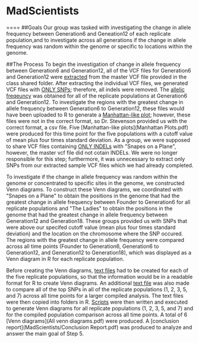# MadScientists
====
##Goals
Our group was tasked with investigating the change in allele frequency between Generation6 and Geneation12 of each replicate population,and to investigate across all generations if the change in allele frequency was random within the genome or specific to locations within the genome. 

##The Process
To begin the investigation of change in allele frequency between Generation6 and Generation12, all of the VCF files for Generation6 and Generation12 were [extracted](https://github.com/AUIntroBioinformatics/MadScientists/blob/master/Extract_my_sample.sh) from the master VCF file provided in the class shared folder. After extracting the individual VCF files, we generated VCF files with [ONLY SNPs](https://github.com/AUIntroBioinformatics/MadScientists/blob/master/Keep_SNPs.sh); therefore, all indels were removed. The [allelic freqeuncy](https://github.com/AUIntroBioinformatics/MadScientists/blob/master/AlleleFrequency.sh) was obtained for all of the replicate populations at Generation6 and Generation12. To investigate the regions with the greatest change in allele frequency between Generation6 to Generation12, these files would have been uploaded to R to generate a [Manhattan-like plot](ManhattanPlot.R);  however, these files were not in the correct format, so Dr. Stevenson provided us with the correct format, a csv file. Five [Manhattan-like plots](Manhattan Plots.pdf) were produced for this time point for the five populations with a cutoff value of mean plus four times standard deviation. As a group, we were supposed to share VCF files containing [ONLY INDELs](https://github.com/AUIntroBioinformatics/MadScientists/blob/master/Keep_indels.sh) with "Snapes on a Plane", however, the master vcf file did not cotain INDELs. We were no longer responsible for this step; furthermore, it was unnecessary to extract only SNPs from our extracted sample VCF files which we had already completed. 

To investigate if the change in allele frequency was random within the genome or concentrated to specific sites in the genome, we constructed Venn diagrams.  To construct these Venn diagrams, we coordinated with "Snapes on a Plane" to obtain the positions in the genome that had the greatest change in allele frequency between Founder to Generation6 for all replicate populations and "The Ladies" to obtain the positions in the genome that had the greatest change in allele frequency between Generation12 and Generation18. These groups provided us with SNPs that were above our specifed cutoff value (mean plus four times standard deviation) and the location on the chromosome where the SNP occured. The regions with the greatest change in allele frequency were compared across all time points (Founder to Generation6, Generation6 to Generation12, and Generation12 to Generation18), which was displayed as a Venn diagram in R for each replicate population.  

Before creating the Venn diagrams, [text files](https://github.com/AUIntroBioinformatics/MadScientists/tree/master/VennDiagramsTextFiles) had to be created for each of the five replicate populations, so that the information would be in a readable format for R to create Venn diagrams. An additional [text file](VennDiagramsTextFiles/Top_Rep.txt) was also made to compare all of the top SNPs in all of the replicate populations (1, 2, 3, 5, and 7) across all time points for a larger compiled analysis. The text files were then copied into folders in R.  [Scripts](https://github.com/AUIntroBioinformatics/MadScientists/tree/master/VennDiagramsRScripts) were then written and executed to generate Venn diagrams for all replicate populations (1, 2, 3, 5, and 7) and for the compiled population comparison across all time points. A total of 6 [Venn diagrams](All venn diagrams.pdf) were produced. A [conclusion report](MadScientists/Conclusion Report.pdf) was produced to analyze and answer the main goal of Step 5. 

